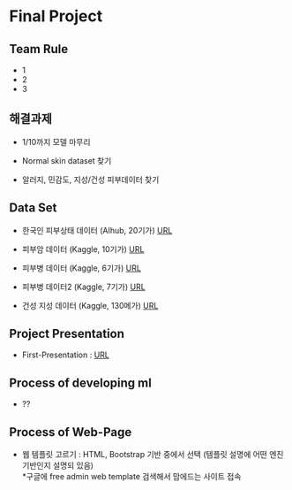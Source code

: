 # Final Project

## Team Rule
- 1 
- 2
- 3

## 해결과제
- 1/10까지 모델 마무리

- Normal skin dataset 찾기
- 알러지, 민감도, 지성/건성 피부데이터 찾기

## Data Set

- 한국인 피부상태 데이터 (AIhub, 20기가)  [URL](https://www.aihub.or.kr/aihubdata/data/view.do?currMenu=&topMenu=&aihubDataSe=data&dataSetSn=71645)

- 피부암 데이터 (Kaggle, 10기가)  [URL](https://www.kaggle.com/datasets/andrewmvd/isic-2019)

- 피부병 데이터 (Kaggle, 6기가)  [URL](https://www.kaggle.com/datasets/ismailpromus/skin-diseases-image-dataset)

- 피부병 데이터2 (Kaggle, 7기가)  [URL](https://www.kaggle.com/datasets/ascanipek/skin-diseases)

- 건성 지성 데이터 (Kaggle, 130메가) [URL](https://www.kaggle.com/datasets/shakyadissanayake/oily-dry-and-normal-skin-types-dataset/data)
## Project Presentation 
- First-Presentation : [URL](https://docs.google.com/presentation/d/1KoZi7Lba4PqW8EeTFeQRpXGDAW5UB0PrljZSdNT08V8/edit#slide=id.g3286aeb0b69_0_5)
  
## Process of developing ml
- ??
  
## Process of Web-Page
- 웹 템플릿 고르기 : HTML, Bootstrap 기반 중에서 선택 (템플릿 설명에 어떤 엔진 기반인지 설명되 있음)<br>
  *구글에 free admin web template 검색해서 맘에드는 사이트 접속


